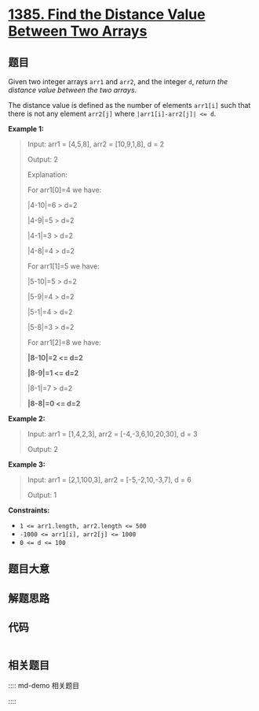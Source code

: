 # [1385. Find the Distance Value Between Two Arrays](https://leetcode.com/problems/find-the-distance-value-between-two-arrays/)

## 题目

Given two integer arrays `arr1` and `arr2`, and the integer `d`, _return the
distance value between the two arrays_.

The distance value is defined as the number of elements `arr1[i]` such that
there is not any element `arr2[j]` where `|arr1[i]-arr2[j]| <= d`.



**Example 1:**

> Input: arr1 = [4,5,8], arr2 = [10,9,1,8], d = 2
> 
> Output: 2
> 
> Explanation: 
> 
> For arr1[0]=4 we have: 
> 
> |4-10|=6 > d=2 
> 
> |4-9|=5 > d=2 
> 
> |4-1|=3 > d=2 
> 
> |4-8|=4 > d=2 
> 
> For arr1[1]=5 we have: 
> 
> |5-10|=5 > d=2 
> 
> |5-9|=4 > d=2 
> 
> |5-1|=4 > d=2 
> 
> |5-8|=3 > d=2
> 
> For arr1[2]=8 we have:
> 
> **|8-10|=2 <= d=2**
> 
> **|8-9|=1 <= d=2**
> 
> |8-1|=7 > d=2
> 
> **|8-8|=0 <= d=2**

**Example 2:**

> Input: arr1 = [1,4,2,3], arr2 = [-4,-3,6,10,20,30], d = 3
> 
> Output: 2

**Example 3:**

> Input: arr1 = [2,1,100,3], arr2 = [-5,-2,10,-3,7], d = 6
> 
> Output: 1

**Constraints:**

  * `1 <= arr1.length, arr2.length <= 500`
  * `-1000 <= arr1[i], arr2[j] <= 1000`
  * `0 <= d <= 100`


## 题目大意

## 解题思路

## 代码

```javascript

```

## 相关题目

:::: md-demo 相关题目

::::
